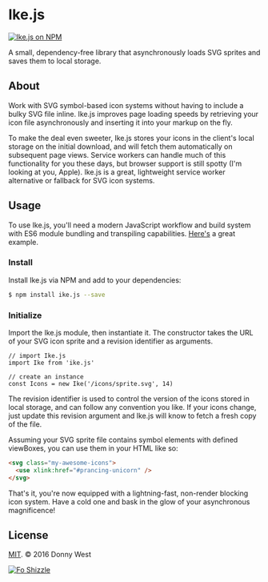 # Ike.js
[![Ike.js on NPM](https://img.shields.io/npm/v/ike.js.svg)](https://www.npmjs.com/package/third-partay.js)

A small, dependency-free library that asynchronously loads SVG sprites and saves them to local storage.

## About
Work with SVG symbol-based icon systems without having to include a bulky SVG file inline.  Ike.js improves page loading speeds by retrieving your icon file asynchronously and inserting it into your markup on the fly.

To make the deal even sweeter, Ike.js stores your icons in the client's local storage on the initial download, and will fetch them automatically on subsequent page views.  Service workers can handle much of this functionality for you these days, but browser support is still spotty (I'm looking at you, Apple).  Ike.js is a great, lightweight service worker alternative or fallback for SVG icon systems.

## Usage
To use Ike.js, you'll need a modern JavaScript workflow and build system with ES6 module bundling and transpiling capabilities.  [Here's](https://github.com/callmecavs/outset) a great example.

### Install
Install Ike.js via NPM and add to your dependencies:

```bash
$ npm install ike.js --save
```

### Initialize

Import the Ike.js module, then instantiate it.  The constructor takes the URL of your SVG icon sprite and a revision identifier as arguments.

```es6
// import Ike.js
import Ike from 'ike.js'

// create an instance
const Icons = new Ike('/icons/sprite.svg', 14)
```

The revision identifier is used to control the version of the icons stored in local storage, and can follow any convention you like.  If your icons change, just update this revision argument and Ike.js will know to fetch a fresh copy of the file.

Assuming your SVG sprite file contains symbol elements with defined viewBoxes, you can use them in your HTML like so:

```html
<svg class="my-awesome-icons">
  <use xlink:href="#prancing-unicorn" />
</svg>
```

That's it, you're now equipped with a lightning-fast, non-render blocking icon system.  Have a cold one and bask in the glow of your asynchronous magnificence!

## License

[MIT](https://opensource.org/licenses/MIT). © 2016 Donny West

[![Fo Shizzle](http://forthebadge.com/images/badges/fo-shizzle.svg)](http://forthebadge.com)
